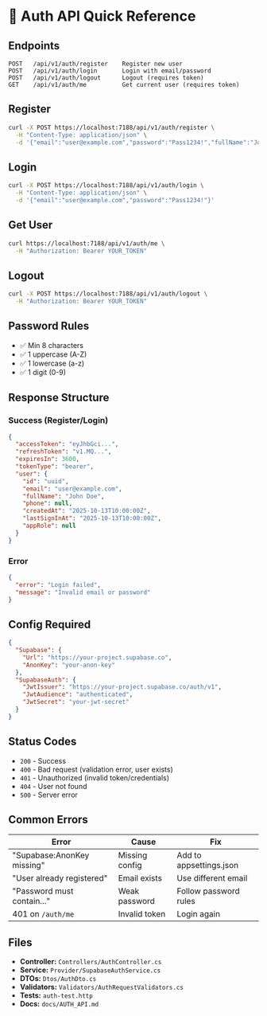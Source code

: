 # 🎯 Auth API Quick Reference

## Endpoints

```
POST   /api/v1/auth/register    Register new user
POST   /api/v1/auth/login       Login with email/password
POST   /api/v1/auth/logout      Logout (requires token)
GET    /api/v1/auth/me          Get current user (requires token)
```

## Register

```bash
curl -X POST https://localhost:7188/api/v1/auth/register \
  -H "Content-Type: application/json" \
  -d '{"email":"user@example.com","password":"Pass1234!","fullName":"John Doe"}'
```

## Login

```bash
curl -X POST https://localhost:7188/api/v1/auth/login \
  -H "Content-Type: application/json" \
  -d '{"email":"user@example.com","password":"Pass1234!"}'
```

## Get User

```bash
curl https://localhost:7188/api/v1/auth/me \
  -H "Authorization: Bearer YOUR_TOKEN"
```

## Logout

```bash
curl -X POST https://localhost:7188/api/v1/auth/logout \
  -H "Authorization: Bearer YOUR_TOKEN"
```

## Password Rules

- ✅ Min 8 characters
- ✅ 1 uppercase (A-Z)
- ✅ 1 lowercase (a-z)
- ✅ 1 digit (0-9)

## Response Structure

### Success (Register/Login)
```json
{
  "accessToken": "eyJhbGci...",
  "refreshToken": "v1.MQ...",
  "expiresIn": 3600,
  "tokenType": "bearer",
  "user": {
    "id": "uuid",
    "email": "user@example.com",
    "fullName": "John Doe",
    "phone": null,
    "createdAt": "2025-10-13T10:00:00Z",
    "lastSignInAt": "2025-10-13T10:00:00Z",
    "appRole": null
  }
}
```

### Error
```json
{
  "error": "Login failed",
  "message": "Invalid email or password"
}
```

## Config Required

```json
{
  "Supabase": {
    "Url": "https://your-project.supabase.co",
    "AnonKey": "your-anon-key"
  },
  "SupabaseAuth": {
    "JwtIssuer": "https://your-project.supabase.co/auth/v1",
    "JwtAudience": "authenticated",
    "JwtSecret": "your-jwt-secret"
  }
}
```

## Status Codes

- `200` - Success
- `400` - Bad request (validation error, user exists)
- `401` - Unauthorized (invalid token/credentials)
- `404` - User not found
- `500` - Server error

## Common Errors

| Error | Cause | Fix |
|-------|-------|-----|
| "Supabase:AnonKey missing" | Missing config | Add to appsettings.json |
| "User already registered" | Email exists | Use different email |
| "Password must contain..." | Weak password | Follow password rules |
| 401 on `/auth/me` | Invalid token | Login again |

## Files

- **Controller:** `Controllers/AuthController.cs`
- **Service:** `Provider/SupabaseAuthService.cs`
- **DTOs:** `Dtos/AuthDto.cs`
- **Validators:** `Validators/AuthRequestValidators.cs`
- **Tests:** `auth-test.http`
- **Docs:** `docs/AUTH_API.md`

